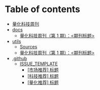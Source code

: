 # Table of contents

* [量化科技周刊](README.md)
* [docs](docs/README.md)
  * [量化科技周刊（第 1 期）：<期刊标题>](docs/230617.md)
* [utils](utils/README.md)
  * [Sources](utils/sources.md)
  * [量化科技周刊（第 1 期）：<期刊标题>](utils/template.md)
* [.github](.github/README.md)
  * [ISSUE\_TEMPLATE](.github/ISSUE\_TEMPLATE/README.md)
    * [\[市场推荐\] 标题](.github/ISSUE\_TEMPLATE/市场推荐.md)
    * [\[科技推荐\] 标题](.github/ISSUE\_TEMPLATE/科技推荐.md)
    * [\[量化推荐\] 标题](.github/ISSUE\_TEMPLATE/量化推荐.md)
